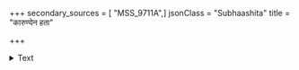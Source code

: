 +++
secondary_sources = [ "MSS_9711A",]
jsonClass = "Subhaashita"
title = "कारुण्येन हता"

+++

<details><summary>Text</summary>

कारुण्येन हता वधव्यसनिता सत्येन दुर्वाच्यता सन्तोषेण परार्थचौर्यपटुता शीलेन रागान्धता।  
नैर्ग्रन्थ्येन परिग्रहग्रहिलता यैयौवनेऽपि स्फुटं पृथ्वीयं सकलापि तैः सुकृतिभिर्मन्ये पवित्रीकृता॥
</details>

